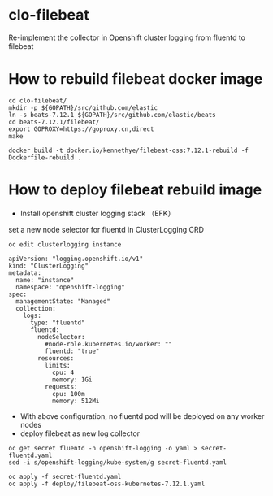 # clo-filebeat
Re-implement the collector in Openshift cluster logging from fluentd to filebeat

# How to rebuild filebeat docker image

~~~
cd clo-filebeat/
mkdir -p ${GOPATH}/src/github.com/elastic
ln -s beats-7.12.1 ${GOPATH}/src/github.com/elastic/beats
cd beats-7.12.1/filebeat/
export GOPROXY=https://goproxy.cn,direct
make

docker build -t docker.io/kennethye/filebeat-oss:7.12.1-rebuild -f Dockerfile-rebuild .
~~~

# How to deploy filebeat rebuild image

- Install openshift cluster logging stack （EFK）

set a new node selector for fluentd in ClusterLogging CRD
~~~
oc edit clusterlogging instance

apiVersion: "logging.openshift.io/v1"
kind: "ClusterLogging"
metadata:
  name: "instance"
  namespace: "openshift-logging"
spec:
  managementState: "Managed"
  collection:
    logs:
      type: "fluentd"
      fluentd:
        nodeSelector:
          #node-role.kubernetes.io/worker: ""
          fluentd: "true"
        resources:
          limits:
            cpu: 4
            memory: 1Gi
          requests:
            cpu: 100m
            memory: 512Mi
~~~

- With above configuration, no fluentd pod will be deployed on any worker nodes
- deploy filebeat as new log collector

~~~
oc get secret fluentd -n openshift-logging -o yaml > secret-fluentd.yaml
sed -i s/openshift-logging/kube-system/g secret-fluentd.yaml

oc apply -f secret-fluentd.yaml
oc apply -f deploy/filebeat-oss-kubernetes-7.12.1.yaml
~~~




